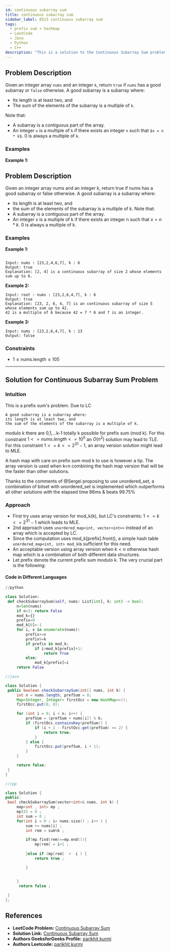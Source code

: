 ```yaml
---
id: continuous subarray sum
title: continuous subarray sum
sidebar_label: 0523 continuous subarray sum
tags:
  - prefix sum + hashmap
  - LeetCode
  - Java
  - Python
  - C++
description: "This is a solution to the Continuous Subarray Sum problem on LeetCode."
---
```


## Problem Description

Given an integer array `nums` and an integer `k`, return `true` if `nums` has a good subarray or `false` otherwise. A good subarray is a subarray where:

- Its length is at least two, and
- The sum of the elements of the subarray is a multiple of `k`.

Note that:
- A subarray is a contiguous part of the array.
- An integer `x` is a multiple of `k` if there exists an integer `n` such that `$x = n * k$`. 0 is always a multiple of `k`.

### Examples

**Example 1:**



## Problem Description

Given an integer array nums and an integer k, return true if nums has a good subarray or false otherwise.
A good subarray is a subarray where:

 - its length is at least two, and
 - the sum of the elements of the subarray is a multiple of k.
Note that:
 - A subarray is a contiguous part of the array.
 - An integer x is a multiple of k if there exists an integer n such that $x = n * k$. 0 is always a multiple of k.

### Examples

**Example 1:**

```

Input: nums : [23,2,4,6,7], k : 6
Output: true
Explanation: [2, 4] is a continuous subarray of size 2 whose elements sum up to 6.

```

**Example 2:**


```
Input: root : nums : [23,2,6,4,7], k : 6
Output: true
Explanation: [23, 2, 6, 4, 7] is an continuous subarray of size 5 whose elements sum up to 42.
42 is a multiple of 6 because 42 = 7 * 6 and 7 is an integer.
```

**Example 3:**


```
Input: nums : [23,2,6,4,7], k : 13
Output: false
```


### Constraints

-  $1 \leq \text{nums.length} \leq  105$


---

## Solution for  Continuous Subarray Sum Problem

### Intuition
This is a prefix sum's problem. Due to LC

    A good subarray is a subarray where:
    its length is at least two, and
    the sum of the elements of the subarray is a multiple of k.

modulo k there are 0,1,...k-1 totally k possible for prefix sum (mod k).
For this constraint $1 <= nums.length <= 10^5$ an $O(n^2)$ solution may lead to TLE.
For this constraint $1 <= k <= 2^31 - 1$, an array version solution might lead to MLE.

A hash map with care on prefix sum mod k to use is however a tip. The array version is used when k<n combining the hash map version that will be the faster than other solutions.

Thanks to the comments of @Sergei proposing to use unordered_set, a combination of bitset with unordered_set is implemented which outperforms all other solutions with the elapsed time 86ms & beats 99.75%


### Approach


   - First try uses array version for mod_k(k), but LC's constraints: $1 <= k <= 2^31 - 1$ which leads to MLE.
   - 2nd approach uses `unordered_map<int, vector<int>>` instead of an array which is accepted by LC.
   - Since the computation uses mod_k[prefix].front(), a simple hash table `unordered_map<int, int> mod_k`is sufficient for this need.
   - An acceptable version using array version when $k<n$ otherwise hash map which is a combination of both different data structures.
   - Let prefix denote the current prefix sum modulo k. The very crucial part is the following:




#### Code in Different Languages

<Tabs>
  <TabItem value="Python" label="Python">
  <SolutionAuthor name="@parikhitkurmi"/>
    
   ```python
//python

   class Solution:
    def checkSubarraySum(self, nums: List[int], k: int) -> bool:
        n=len(nums)
        if n<2: return False
        mod_k={}
        prefix=0
        mod_k[0]=-1
        for i, x in enumerate(nums):
            prefix+=x
            prefix%=k
            if prefix in mod_k:
                if i>mod_k[prefix]+1:
                    return True
            else:
                mod_k[prefix]=i
        return False
```
  </TabItem>
  <TabItem value="Java" label="Java">
  <SolutionAuthor name="@parikhitkurmi"/>

   ```java
//java

   class Solution {
    public boolean checkSubarraySum(int[] nums, int k) {
        int n = nums.length, prefSum = 0;
        Map<Integer, Integer> firstOcc = new HashMap<>();
        firstOcc.put(0, 0);

        for (int i = 0; i < n; i++) {
            prefSum = (prefSum + nums[i]) % k;
            if (firstOcc.containsKey(prefSum)) {
                if (i + 1 - firstOcc.get(prefSum) >= 2) {
                    return true;
                }
            } else {
                firstOcc.put(prefSum, i + 1);
            }
        }

        return false;
    }
}

```
</TabItem>
<TabItem value="C++" label="C++">
<SolutionAuthor name="@parikhitkurmi"/>

   ```cpp
//cpp

   class Solution {
public:
    bool checkSubarraySum(vector<int>& nums, int k) {
        map<int , int> mp ; 
        mp[0] = 0 ;
        int sum = 0 ; 
        for(int i = 0 ; i< nums.size() ; i++ ) {
            sum += nums[i] ;
            int rem = sum%k ;

            if(mp.find(rem)==mp.end()){
                mp[rem] = i+1 ; 
                
            }else if (mp[rem]  <  i ) {
                return true ;

            }


        } 
         return false ;
        
    }
};

```

  </TabItem>
</Tabs>





## References

- **LeetCode Problem:** [Continuous Subarray Sum](https://leetcode.com/problems/continuous-subarray-sum/)
- **Solution Link:** [Continuous Subarray Sum](https://leetcode.com/problems/continuous-subarray-sum/submissions/1281964300/)
- **Authors GeeksforGeeks Profile:** [parikhit kurmi](https://www.geeksforgeeks.org/user/sololeveler673/)
- **Authors Leetcode:** [parikhit kurmi](https://leetcode.com/u/parikhitkurmi14/)
